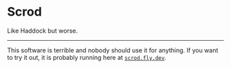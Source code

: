 # Scrod

Like Haddock but worse.

---

This software is terrible and nobody should use it for anything.
If you want to try it out, it is probably running here at [`scrod.fly.dev`][1].

[1]: https://scrod.fly.dev
